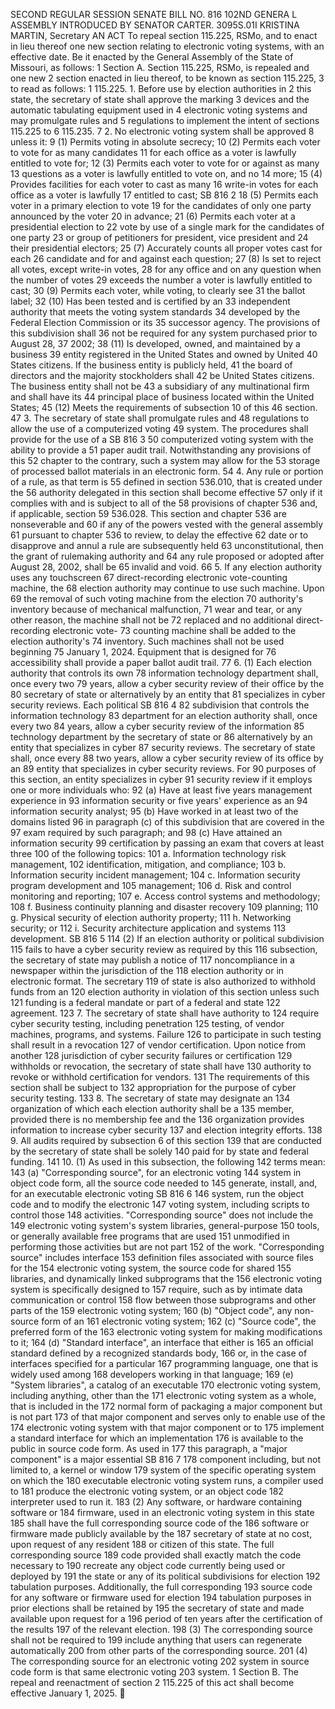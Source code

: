SECOND REGULAR SESSION
SENATE BILL NO. 816
102ND GENERA L ASSEMBLY
INTRODUCED BY SENATOR CARTER.
3095S.01I KRISTINA MARTIN, Secretary
AN ACT
To repeal section 115.225, RSMo, and to enact in lieu thereof one new section relating to electronic
voting systems, with an effective date.
Be it enacted by the General Assembly of the State of Missouri, as follows:
1 Section A. Section 115.225, RSMo, is repealed and one new
2 section enacted in lieu thereof, to be known as section 115.225,
3 to read as follows:
1 115.225. 1. Before use by election authorities in
2 this state, the secretary of state shall approve the marking
3 devices and the automatic tabulating equipment used in
4 electronic voting systems and may promulgate rules and
5 regulations to implement the intent of sections 115.225 to
6 115.235.
7 2. No electronic voting system shall be approved
8 unless it:
9 (1) Permits voting in absolute secrecy;
10 (2) Permits each voter to vote for as many candidates
11 for each office as a voter is lawfully entitled to vote for;
12 (3) Permits each voter to vote for or against as many
13 questions as a voter is lawfully entitled to vote on, and no
14 more;
15 (4) Provides facilities for each voter to cast as many
16 write-in votes for each office as a voter is lawfully
17 entitled to cast;
SB 816 2
18 (5) Permits each voter in a primary election to vote
19 for the candidates of only one party announced by the voter
20 in advance;
21 (6) Permits each voter at a presidential election to
22 vote by use of a single mark for the candidates of one party
23 or group of petitioners for president, vice president and
24 their presidential electors;
25 (7) Accurately counts all proper votes cast for each
26 candidate and for and against each question;
27 (8) Is set to reject all votes, except write-in votes,
28 for any office and on any question when the number of votes
29 exceeds the number a voter is lawfully entitled to cast;
30 (9) Permits each voter, while voting, to clearly see
31 the ballot label;
32 (10) Has been tested and is certified by an
33 independent authority that meets the voting system standards
34 developed by the Federal Election Commission or its
35 successor agency. The provisions of this subdivision shall
36 not be required for any system purchased prior to August 28,
37 2002;
38 (11) Is developed, owned, and maintained by a business
39 entity registered in the United States and owned by United
40 States citizens. If the business entity is publicly held,
41 the board of directors and the majority stockholders shall
42 be United States citizens. The business entity shall not be
43 a subsidiary of any multinational firm and shall have its
44 principal place of business located within the United States;
45 (12) Meets the requirements of subsection 10 of this
46 section.
47 3. The secretary of state shall promulgate rules and
48 regulations to allow the use of a computerized voting
49 system. The procedures shall provide for the use of a
SB 816 3
50 computerized voting system with the ability to provide a
51 paper audit trail. Notwithstanding any provisions of this
52 chapter to the contrary, such a system may allow for the
53 storage of processed ballot materials in an electronic form.
54 4. Any rule or portion of a rule, as that term is
55 defined in section 536.010, that is created under the
56 authority delegated in this section shall become effective
57 only if it complies with and is subject to all of the
58 provisions of chapter 536 and, if applicable, section
59 536.028. This section and chapter 536 are nonseverable and
60 if any of the powers vested with the general assembly
61 pursuant to chapter 536 to review, to delay the effective
62 date or to disapprove and annul a rule are subsequently held
63 unconstitutional, then the grant of rulemaking authority and
64 any rule proposed or adopted after August 28, 2002, shall be
65 invalid and void.
66 5. If any election authority uses any touchscreen
67 direct-recording electronic vote-counting machine, the
68 election authority may continue to use such machine. Upon
69 the removal of such voting machine from the election
70 authority's inventory because of mechanical malfunction,
71 wear and tear, or any other reason, the machine shall not be
72 replaced and no additional direct-recording electronic vote-
73 counting machine shall be added to the election authority's
74 inventory. Such machines shall not be used beginning
75 January 1, 2024. Equipment that is designed for
76 accessibility shall provide a paper ballot audit trail.
77 6. (1) Each election authority that controls its own
78 information technology department shall, once every two
79 years, allow a cyber security review of their office by the
80 secretary of state or alternatively by an entity that
81 specializes in cyber security reviews. Each political
SB 816 4
82 subdivision that controls the information technology
83 department for an election authority shall, once every two
84 years, allow a cyber security review of the information
85 technology department by the secretary of state or
86 alternatively by an entity that specializes in cyber
87 security reviews. The secretary of state shall, once every
88 two years, allow a cyber security review of its office by an
89 entity that specializes in cyber security reviews. For
90 purposes of this section, an entity specializes in cyber
91 security review if it employs one or more individuals who:
92 (a) Have at least five years management experience in
93 information security or five years' experience as an
94 information security analyst;
95 (b) Have worked in at least two of the domains listed
96 in paragraph (c) of this subdivision that are covered in the
97 exam required by such paragraph; and
98 (c) Have attained an information security
99 certification by passing an exam that covers at least three
100 of the following topics:
101 a. Information technology risk management,
102 identification, mitigation, and compliance;
103 b. Information security incident management;
104 c. Information security program development and
105 management;
106 d. Risk and control monitoring and reporting;
107 e. Access control systems and methodology;
108 f. Business continuity planning and disaster recovery
109 planning;
110 g. Physical security of election authority property;
111 h. Networking security; or
112 i. Security architecture application and systems
113 development.
SB 816 5
114 (2) If an election authority or political subdivision
115 fails to have a cyber security review as required by this
116 subsection, the secretary of state may publish a notice of
117 noncompliance in a newspaper within the jurisdiction of the
118 election authority or in electronic format. The secretary
119 of state is also authorized to withhold funds from an
120 election authority in violation of this section unless such
121 funding is a federal mandate or part of a federal and state
122 agreement.
123 7. The secretary of state shall have authority to
124 require cyber security testing, including penetration
125 testing, of vendor machines, programs, and systems. Failure
126 to participate in such testing shall result in a revocation
127 of vendor certification. Upon notice from another
128 jurisdiction of cyber security failures or certification
129 withholds or revocation, the secretary of state shall have
130 authority to revoke or withhold certification for vendors.
131 The requirements of this section shall be subject to
132 appropriation for the purpose of cyber security testing.
133 8. The secretary of state may designate an
134 organization of which each election authority shall be a
135 member, provided there is no membership fee and the
136 organization provides information to increase cyber security
137 and election integrity efforts.
138 9. All audits required by subsection 6 of this section
139 that are conducted by the secretary of state shall be solely
140 paid for by state and federal funding.
141 10. (1) As used in this subsection, the following
142 terms mean:
143 (a) "Corresponding source", for an electronic voting
144 system in object code form, all the source code needed to
145 generate, install, and, for an executable electronic voting
SB 816 6
146 system, run the object code and to modify the electronic
147 voting system, including scripts to control those
148 activities. "Corresponding source" does not include the
149 electronic voting system's system libraries, general-purpose
150 tools, or generally available free programs that are used
151 unmodified in performing those activities but are not part
152 of the work. "Corresponding source" includes interface
153 definition files associated with source files for the
154 electronic voting system, the source code for shared
155 libraries, and dynamically linked subprograms that the
156 electronic voting system is specifically designed to
157 require, such as by intimate data communication or control
158 flow between those subprograms and other parts of the
159 electronic voting system;
160 (b) "Object code", any non-source form of an
161 electronic voting system;
162 (c) "Source code", the preferred form of the
163 electronic voting system for making modifications to it;
164 (d) "Standard interface", an interface that either is
165 an official standard defined by a recognized standards body,
166 or, in the case of interfaces specified for a particular
167 programming language, one that is widely used among
168 developers working in that language;
169 (e) "System libraries", a catalog of an executable
170 electronic voting system, including anything, other than the
171 electronic voting system as a whole, that is included in the
172 normal form of packaging a major component but is not part
173 of that major component and serves only to enable use of the
174 electronic voting system with that major component or to
175 implement a standard interface for which an implementation
176 is available to the public in source code form. As used in
177 this paragraph, a "major component" is a major essential
SB 816 7
178 component including, but not limited to, a kernel or window
179 system of the specific operating system on which the
180 executable electronic voting system runs, a compiler used to
181 produce the electronic voting system, or an object code
182 interpreter used to run it.
183 (2) Any software, or hardware containing software or
184 firmware, used in an electronic voting system in this state
185 shall have the full corresponding source code of the
186 software or firmware made publicly available by the
187 secretary of state at no cost, upon request of any resident
188 or citizen of this state. The full corresponding source
189 code provided shall exactly match the code necessary to
190 recreate any object code currently being used or deployed by
191 the state or any of its political subdivisions for election
192 tabulation purposes. Additionally, the full corresponding
193 source code for any software or firmware used for election
194 tabulation purposes in prior elections shall be retained by
195 the secretary of state and made available upon request for a
196 period of ten years after the certification of the results
197 of the relevant election.
198 (3) The corresponding source shall not be required to
199 include anything that users can regenerate automatically
200 from other parts of the corresponding source.
201 (4) The corresponding source for an electronic voting
202 system in source code form is that same electronic voting
203 system.
1 Section B. The repeal and reenactment of section
2 115.225 of this act shall become effective January 1, 2025.
